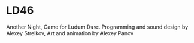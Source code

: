 # LD46
Another Night, Game for Ludum Dare. Programming and sound design by Alexey Strelkov, Art and animation by Alexey Panov
